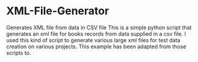 # XML-File-Generator
Generates XML file from data in CSV file
This is a simple python script that generates an xml file for books records from data supplied in a csv file.
I used this kind of script to generate various large xml files for test data creation on various projects.
This example has been adapted from those scripts to.
